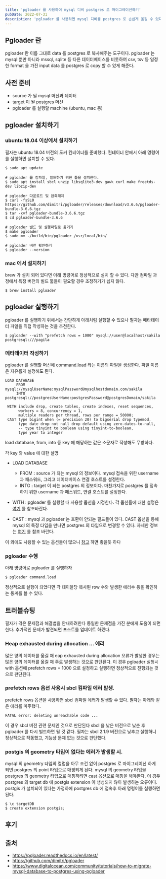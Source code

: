 ```yaml
---
title: 'pgloader 를 사용하여 mysql 디비 postgres 로 마이그레이션하기'
pubDate: 2022-07-31
description: 'pgloader 를 사용하면 mysql 디비를 postgres 로 손쉽게 옮길 수 있다.'
---
```


## Pgloader 란

pgloader 란 이름 그대로 data 를 postgres 로 복사해주는 도구이다.
pgloader 는 mysql 뿐만 아니라 mssql, sqlite 등 다른 데이터베이스를 비롯하여
csv, tsv 등 일정한 format 을 가진 input data 를 postgres 로 copy 할 수 있게 해준다.

## 사전 준비

- source 가 될 mysql 머신과 데이터
- target 이 될 postgres 머신
- pgloader 를 실행할 machine (ubuntu, mac 등)

## pgloader 설치하기

### ubuntu 18.04 이상에서 설치하기

필자는 ubuntu 18.04 버전의 도커 컨테이너를 준비했다. 컨테이너 안에서 아래 명령어를 실행하면 설치할 수 있다.

```shell
$ sudo apt update

# pgloader 를 컴파일, 빌드하기 위한 툴을 설치한다.
$ sudo apt install sbcl unzip libsqlite3-dev gawk curl make freetds-dev libzip-dev

# pgloader 다운로드 및 압축해제
$ curl -fsSLO https://github.com/dimitri/pgloader/releases/download/v3.6.6/pgloader-bundle-3.6.6.tgz
$ tar -xvf pgloader-bundle-3.6.6.tgz
$ cd pgloader-bundle-3.6.6

# pgloader 빌드 및 실행파일로 옮기기
$ make pgloader
$ sudo mv ./build/bin/pgloader /usr/local/bin/

# pgloader 버전 확인하기
$ pgloader --version
```

### mac 에서 설치하기

brew 가 설치 되어 있다면 아래 명령어로 정상적으로 설치 할 수 있다.
다만 컴파일 과정에서 특정 버전의 빌드 툴들이 필요할 경우 조정하기가 쉽지 않다.

```shell
$ brew install pgloader
```

## pgloader 실행하기

pgloader 를 실행하기 위해서는 간단하게 아래처럼 실행할 수 있으나 필자는 메타데이터 파일을 직접 작성하는 것을 추천한다.

```shell
$ pgloader --with "prefetch rows = 1000" mysql://user@localhost/sakila postgresql:///pagila
```

### 메타데이터 작성하기

pgloader 를 실행할 머신에 command.load 라는 이름의 파일을 생성한다. 파일 이름은 자유롭게 설정해도 된다.

```text
LOAD DATABASE
     FROM      mysql://mysqlUserName:mysqlPassword@mysqlhostdomain.com/sakila
     INTO postgresql://postgresUserName:postgresPassword@postgresDomain/sakila

 WITH include drop, create tables, create indexes, reset sequences,
      workers = 8, concurrency = 1,
      multiple readers per thread, rows per range = 50000;
 CAST type bigint when (= precision 20) to bigserial drop typemod,
      type date drop not null drop default using zero-dates-to-null,
      -- type tinyint to boolean using tinyint-to-boolean,
      type year to integer
```

load database, from, into 등 key 에 해당하는 값은 소문자로 작성해도 무방하다.

각 key 와 value 에 대한 설명

- LOAD DATABASE

  - FROM : source 가 되는 mysql 의 정보이다. mysql 접속을 위한 username 과 패스워드, 그리고 데이터베이스 연결 호스트를 설정한다.
  - INTO : target 이 되는 postgres 의 정보이다. 마찬가지로 postgres 를 접속하기 위한 username 과 패스워드, 연결 호스트를 설정한다.

- WITH : pgloader 를 실행할 때 사용할 옵션을 지정한다. 각 옵션들에 대한 설명은 [여기](https://pgloader.readthedocs.io/en/latest/ref/mysql.html#mysql-database-migration-options-with) 를 참조바란다.
- CAST : mysql 과 pgloader 는 호환이 안되는 필드들이 있다. CAST 옵션을 통해 mysql 의 특정 타입을 만나면 postgres 의 타입으로 변경할 수 있다. 자세한 정보는 [여기](https://pgloader.readthedocs.io/en/latest/ref/mysql.html#mysql-database-casting-rules) 를 참조 바란다.

이 외에도 사용할 수 있는 옵션들이 많으니 [참고](https://pgloader.readthedocs.io/en/latest/ref/mysql.html#) 하면 좋을듯 하다

### pgloader 수행

아래 명령어로 pgloader 를 실행하자

```shell
$ pgloader command.load
```

정상적으로 실행이 되었다면 각 테이블당 복사된 row 수와 발생한 에러수 등을 확인하는 통계를 볼 수 있다.

## 트러블슈팅

필자가 겪은 문제점과 해결법을 안내하려한다 동일한 문제점을 가진 분에게 도움이 되면한다.
추가적인 문제가 발견되면 포스트를 업데이트 하겠다.

### Heap exhausted during allocation ... 에러

많은 양의 데이터를 옮길 때 eap exhausted during allocation 오류가 발생한 경우는 많은 양의 데이터를 옮길 때 주로 발생하는 것으로 판단된다.
이 경우 pgloader 실행시 with 옵션에 prefetch rows = 1000 으로 설정하고 실행하면 정상적으로 진행되는 것으로 판단된다.

### prefetch rows 옵션 사용시 sbcl 컴파일 에러 발생.

prefetch rows 옵션을 사용하면 sbcl 컴파일 에러가 발생할 수 있다.
필자는 아래와 같은 에러를 마주했다.

```shell
FATAL error: deleting unreachable code ...
```

이 경우 sbcl 버전 관련 문제인 것으로 판단된다 sbcl 을 낮은 버전으로 낮춘 후 pgloader 를 다시 빌드하면 될 것 같다.
필자는 sbcl 2.1.9 버전으로 낮추고 실행하니 정상적으로 작동했고, 기능상 문제 없는 것으로 판단했다.

### postgis 의 geometry 타입이 없다는 에러가 발생할 시.

mysql 의 geometry 타입의 컬럼을 아무 조건 없이 postgres 로 마이그레이션 하게 되면 postgres 의 point 타입으로 매핑되게 된다.
mysql 의 geometry 타입을 postgres 의 geometry 타입으로 매핑하려면 cast 옵션으로 매핑을 해야한다.
이 경우 postgres 의 target db 에 postgis extension 이 생성되지 않아 발생하는 오류이다.
postgis 가 설치되어 있다는 가정하에 postgres db 에 접속후 아래 명령어를 실행하면 된다.

```shell
$ \c targetDB
$ create extension postgis;
```

## 후기

## 출처

- https://pgloader.readthedocs.io/en/latest/
- https://github.com/dimitri/pgloader
- https://www.digitalocean.com/community/tutorials/how-to-migrate-mysql-database-to-postgres-using-pgloader
